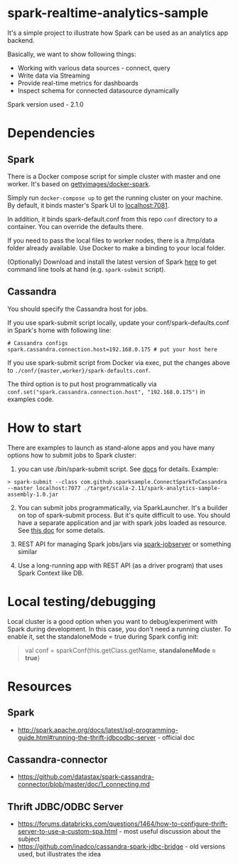 # spark-realtime-analytics-sample

It's a simple project to illustrate how Spark can be used as an analytics app backend.

Basically, we want to show following things:
* Working with various data sources - connect, query
* Write data via Streaming
* Provide real-time metrics for dashboards
* Inspect schema for connected datasource dynamically

Spark version used - 2.1.0

# Dependencies

## Spark
 
There is a Docker compose script for simple cluster with master and one worker.
It's based on [gettyimages/docker-spark](https://github.com/gettyimages/docker-spark).

Simply run `docker-compose up` to get the running cluster on your machine.
By default, it binds master's Spark UI to [localhost:7081](http://localhost:7081).

In addition, it binds spark-default.conf from this repo `conf` directory to a container.
You can override the defaults there.

If you need to pass the local files to worker nodes, there is a /tmp/data folder already available.
Use Docker to make a binding to your local folder.

(Optionally) Download and install the latest version of Spark [here](http://d3kbcqa49mib13.cloudfront.net/spark-2.1.0-bin-hadoop2.7.tgz) 
to get command line tools at hand (e.g. `spark-submit` script).

## Cassandra

You should specify the Cassandra host for jobs.

If you use spark-submit script locally, 
update your conf/spark-defaults.conf in Spark's home with following line:
```
# Cassandra configs
spark.cassandra.connection.host=192.168.0.175 # put your host here
```

If you use spark-submit script from Docker via exec, put the changes above to `./conf/{master,worker}/spark-defaults.conf`.

The third option is to put host programmatically via `conf.set("spark.cassandra.connection.host", "192.168.0.175")` in examples code.

# How to start

There are examples to launch as stand-alone apps and you have many options how to submit jobs to Spark cluster:
1. you can use /bin/spark-submit script. See [docs](http://spark.apache.org/docs/latest/submitting-applications.html) for details. 
Example:
```
> spark-submit --class com.github.sparksample.ConnectSparkToCassandra --master localhost:7077 ./target/scala-2.11/spark-analytics-sample-assembly-1.0.jar
```
2. You can submit jobs programmatically, via SparkLauncher. It's a builder on top of spark-submit process.
But it's quite difficult to use. You should have a separate application and jar with spark jobs loaded as resource.
See [this doc](http://henningpetersen.com/post/22/running-apache-spark-jobs-from-applications) for some details.

3. REST API for managing Spark jobs/jars via [spark-jobserver](https://github.com/spark-jobserver/spark-jobserver)
 or something similar

4. Use a long-running app with REST API (as a driver program) that uses Spark Context like DB.

# Local testing/debugging

Local cluster is a good option when you want to debug/experiment with Spark during development.
In this case, you don't need a running cluster. To enable it, set the standaloneMode = true during Spark config init:
> val conf = sparkConf(this.getClass.getName, **standaloneMode = true**)


# Resources

## Spark
* http://spark.apache.org/docs/latest/sql-programming-guide.html#running-the-thrift-jdbcodbc-server - official doc

## Cassandra-connector

* https://github.com/datastax/spark-cassandra-connector/blob/master/doc/1_connecting.md

## Thrift JDBC/ODBC Server

* https://forums.databricks.com/questions/1464/how-to-configure-thrift-server-to-use-a-custom-spa.html - most useful discussion about the subject
* https://github.com/inadco/cassandra-spark-jdbc-bridge - old versions used, but illustrates the idea 
